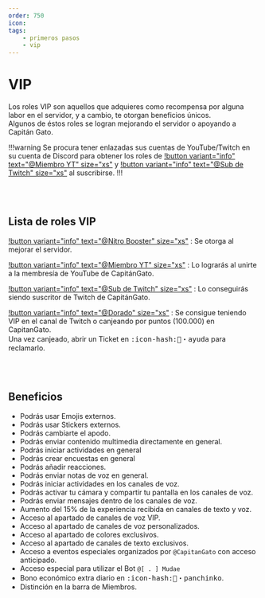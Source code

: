 ```yaml
---
order: 750
icon: 
tags:
    - primeros pasos
    - vip
---
```


# VIP

Los roles VIP son aquellos que adquieres como recompensa por alguna labor en el servidor, y a cambio, te otorgan beneficios únicos.<br>Algunos de éstos roles se logran mejorando el servidor o apoyando a Capitán Gato.

!!!warning
Se procura tener enlazadas sus cuentas de YouTube/Twitch en su cuenta de Discord para obtener los roles de [!button variant="info" text="@Miembro YT" size="xs"]() y [!button variant="info" text="@Sub de Twitch" size="xs"]() al suscribirse.
!!!

<br><br>

## Lista de roles VIP
[!button variant="info" text="@Nitro Booster" size="xs"]()
:   Se otorga al mejorar el servidor.

[!button variant="info" text="@Miembro YT" size="xs"]()
:   Lo lograrás al unirte a la membresía de YouTube de CapitánGato.

[!button variant="info" text="@Sub de Twitch" size="xs"]()
:   Lo conseguirás siendo suscritor de Twitch de CapitánGato.

[!button variant="info" text="@Dorado" size="xs"]()
:   Se consigue teniendo VIP en el canal de Twitch o canjeando por puntos (100.000) en CapitanGato.<br>
Una vez canjeado, abrir un Ticket en <kbd>:icon-hash:⁠🎫・ayuda</kbd> para reclamarlo.

<br><br>

## Beneficios

- Podrás usar Emojis externos.
- Podrás usar Stickers externos.
- Podrás cambiarte el apodo.
- Podrás enviar contenido multimedia directamente en general.
- Podrás iniciar actividades en general
- Podrás crear encuestas en general
- Podrás añadir reacciones.
- Podrás enviar notas de voz en general.
- Podrás iniciar actividades en los canales de voz.
- Podrás activar tu cámara y compartir tu pantalla en los canales de voz.
- Podrás enviar mensajes dentro de los canales de voz.
- Aumento del 15% de la experiencia recibida en canales de texto y voz.
- Acceso al apartado de canales de voz VIP.
- Acceso al apartado de canales de voz personalizados.
- Acceso al apartado de colores exclusivos.
- Acceso al apartado de canales de texto exclusivos.
- Acceso a eventos especiales organizados por `@CapitanGato` con acceso anticipado.
- Acceso especial para utilizar el Bot `@[ . ] Mudae`
- Bono económico extra diario en ⁠<kbd>:icon-hash:🎰・panchinko</kbd>.
- Distinción en la barra de Miembros.